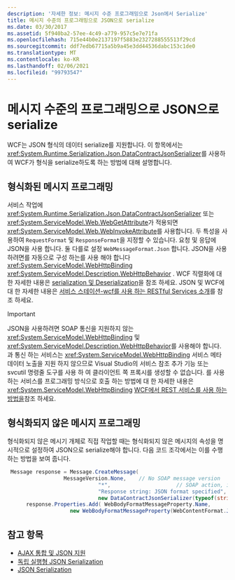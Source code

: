 ```yaml
---
description: '자세한 정보: 메시지 수준 프로그래밍으로 Json에서 Serialize'
title: 메시지 수준의 프로그래밍으로 JSON으로 serialize
ms.date: 03/30/2017
ms.assetid: 5f940ba2-57ee-4c49-a779-957c5e7e71fa
ms.openlocfilehash: 715e44b0e2137197f5883e2327288555513f29cd
ms.sourcegitcommit: ddf7edb67715a5b9a45e3dd44536dabc153c1de0
ms.translationtype: MT
ms.contentlocale: ko-KR
ms.lasthandoff: 02/06/2021
ms.locfileid: "99793547"
---
```

# <a name="serializing-in-json-with-message-level-programming"></a>메시지 수준의 프로그래밍으로 JSON으로 serialize

WCF는 JSON 형식의 데이터 serialize를 지원합니다. 이 항목에서는 <xref:System.Runtime.Serialization.Json.DataContractJsonSerializer>를 사용하여 WCF가 형식을 serialize하도록 하는 방법에 대해 설명합니다.  
  
## <a name="typed-message-programming"></a>형식화된 메시지 프로그래밍  

 서비스 작업에 <xref:System.Runtime.Serialization.Json.DataContractJsonSerializer> 또는 <xref:System.ServiceModel.Web.WebGetAttribute>가 적용되면 <xref:System.ServiceModel.Web.WebInvokeAttribute>를 사용합니다. 두 특성을 사용하여 `RequestFormat` 및 `ResponseFormat`을 지정할 수 있습니다. 요청 및 응답에 JSON을 사용 합니다. 둘 다를로 설정 `WebMessageFormat.Json` 합니다.  JSON을 사용 하려면를 자동으로 구성 하는를 사용 해야 합니다 <xref:System.ServiceModel.WebHttpBinding> <xref:System.ServiceModel.Description.WebHttpBehavior> . WCF 직렬화에 대 한 자세한 내용은 [serialization 및 Deserialization](serialization-and-deserialization.md)을 참조 하세요. JSON 및 WCF에 대 한 자세한 내용은 [서비스 스테이션-wcf를 사용 하는 RESTful Services 소개](/archive/msdn-magazine/2009/january/service-station-an-introduction-to-restful-services-with-wcf)를 참조 하세요.  
  
> [!IMPORTANT]
> JSON을 사용하려면 SOAP 통신을 지원하지 않는 <xref:System.ServiceModel.WebHttpBinding> 및 <xref:System.ServiceModel.Description.WebHttpBehavior>를 사용해야 합니다. 과 통신 하는 서비스는 <xref:System.ServiceModel.WebHttpBinding> 서비스 메타 데이터 노출을 지원 하지 않으므로 Visual Studio의 서비스 참조 추가 기능 또는 svcutil 명령줄 도구를 사용 하 여 클라이언트 쪽 프록시를 생성할 수 없습니다. 를 사용 하는 서비스를 프로그래밍 방식으로 호출 하는 방법에 대 한 자세한 내용은 <xref:System.ServiceModel.WebHttpBinding> [WCF에서 REST 서비스를 사용 하는 방법을](/archive/blogs/pedram/how-to-consume-rest-services-with-wcf)참조 하세요.  
  
## <a name="untyped-message-programming"></a>형식화되지 않은 메시지 프로그래밍  

 형식화되지 않은 메시기 개체로 직접 작업할 때는 형식화되지 않은 메시지의 속성을 명시적으로 설정하여 JSON으로 serialize해야 합니다. 다음 코드 조각에서는 이를 수행하는 방법을 보여 줍니다.  
  
```csharp
 Message response = Message.CreateMessage(  
                  MessageVersion.None,    // No SOAP message version  
                             "*",                     // SOAP action, ignored since this is JSON  
                             "Response string: JSON format specified", // Message body  
                             new DataContractJsonSerializer(typeof(string))); // Specify DataContractJsonSerializer  
      response.Properties.Add( WebBodyFormatMessageProperty.Name,
                    new WebBodyFormatMessageProperty(WebContentFormat.Json)); // Use JSON format  
```  
  
## <a name="see-also"></a>참고 항목

- [AJAX 통합 및 JSON 지원](ajax-integration-and-json-support.md)
- [독립 실행형 JSON Serialization](stand-alone-json-serialization.md)
- [JSON Serialization](../samples/json-serialization.md)
